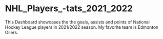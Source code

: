 # NHL_Players_-tats_2021_2022
This Dashboard showcases the the goals, assists and points of National Hockey League players in 2021/2022 season.
My favorite team is Edmonton Oilers.
